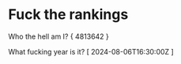 # Fuck the rankings

Who the hell am I?
{ 4813642 }

What fucking year is it?
[ 2024-08-06T16:30:00Z ]
